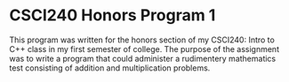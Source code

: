 # CSCI240 Honors Program 1
This program was written for the honors section of my CSCI240: Intro to C++ class in my first semester of college.  The purpose of the assignment was to write a program that could administer a rudimentery mathematics test consisting of addition and multiplication problems.